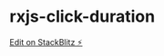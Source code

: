 # rxjs-click-duration

[Edit on StackBlitz ⚡️](https://stackblitz.com/edit/rxjs-zip-mouseclickduration-rj8huu)